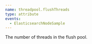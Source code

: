 ```yaml
---
name: threadpool.flushThreads
type: attribute
events:
  - ElasticsearchNodeSample
---
```


The number of threads in the flush pool.